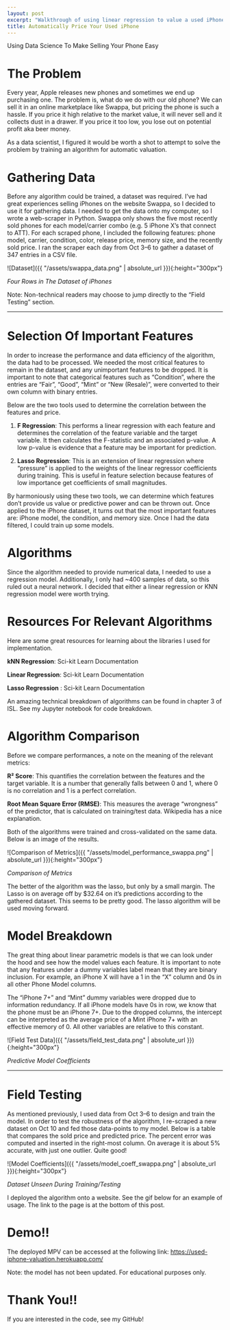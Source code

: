 ```yaml
---
layout: post
excerpt: "Walkthrough of using linear regression to value a used iPhone"
title: Automatically Price Your Used iPhone
---
```


Using Data Science To Make Selling Your Phone Easy

# The Problem
Every year, Apple releases new phones and sometimes we end up purchasing one. The problem is, what do we do with our old phone? We can sell it in an online marketplace like Swappa, but pricing the phone is such a hassle. If you price it high relative to the market value, it will never sell and it collects dust in a drawer. If you price it too low, you lose out on potential profit aka beer money.

As a data scientist, I figured it would be worth a shot to attempt to solve the problem by training an algorithm for automatic valuation.

# Gathering Data
Before any algorithm could be trained, a dataset was required. I’ve had great experiences selling iPhones on the website Swappa, so I decided to use it for gathering data. I needed to get the data onto my computer, so I wrote a web-scraper in Python. Swappa only shows the five most recently sold phones for each model/carrier combo (e.g. 5 iPhone X’s that connect to ATT). For each scraped phone, I included the following features: phone model, carrier, condition, color, release price, memory size, and the recently sold price. I ran the scraper each day from Oct 3–6 to gather a dataset of 347 entries in a CSV file.

![Dataset]({{ "/assets/swappa_data.png" | absolute_url }}){:height="300px"}

*Four Rows in The Dataset of iPhones*

Note: Non-technical readers may choose to jump directly to the “Field Testing” section.

***

# Selection Of Important Features
In order to increase the performance and data efficiency of the algorithm, the data had to be processed. We needed the most critical features to remain in the dataset, and any unimportant features to be dropped. It is important to note that categorical features such as “Condition”, where the entries are “Fair”, “Good”, “Mint” or “New (Resale)”, were converted to their own column with binary entries.

Below are the two tools used to determine the correlation between the features and price.

1) **F Regression**: This performs a linear regression with each feature and determines the correlation of the feature variable and the target variable. It then calculates the F-statistic and an associated p-value. A low p-value is evidence that a feature may be important for prediction.

2) **Lasso Regression**: This is an extension of linear regression where “pressure” is applied to the weights of the linear regressor coefficients during training. This is useful in feature selection because features of low importance get coefficients of small magnitudes.

By harmoniously using these two tools, we can determine which features don’t provide us value or predictive power and can be thrown out. Once applied to the iPhone dataset, it turns out that the most important features are: iPhone model, the condition, and memory size. Once I had the data filtered, I could train up some models.

# Algorithms
Since the algorithm needed to provide numerical data, I needed to use a regression model. Additionally, I only had ~400 samples of data, so this ruled out a neural network. I decided that either a linear regression or KNN regression model were worth trying.

# Resources For Relevant Algorithms
Here are some great resources for learning about the libraries I used for implementation.

**kNN Regression**: Sci-kit Learn Documentation

**Linear Regression**: Sci-kit Learn Documentation

**Lasso Regression**  : Sci-kit Learn Documentation

An amazing technical breakdown of algorithms can be found in chapter 3 of ISL. See my Jupyter notebook for code breakdown.

# Algorithm Comparison
Before we compare performances, a note on the meaning of the relevant metrics:

**R² Score**: This quantifies the correlation between the features and the target variable. It is a number that generally falls between 0 and 1, where 0 is no correlation and 1 is a perfect correlation.

**Root Mean Square Error (RMSE)**: This measures the average “wrongness” of the predictor, that is calculated on training/test data. Wikipedia has a nice explanation.

Both of the algorithms were trained and cross-validated on the same data. Below is an image of the results.

![Comparison of Metrics]({{ "/assets/model_performance_swappa.png" | absolute_url }}){:height="300px"}

*Comparison of Metrics*

The better of the algorithm was the lasso, but only by a small margin. The Lasso is on average off by $32.64 on it’s predictions according to the gathered dataset. This seems to be pretty good. The lasso algorithm will be used moving forward.

# Model Breakdown
The great thing about linear parametric models is that we can look under the hood and see how the model values each feature. It is important to note that any features under a dummy variables label mean that they are binary inclusion. For example, an iPhone X will have a 1 in the “X” column and 0s in all other Phone Model columns.

The “iPhone 7+” and “Mint” dummy variables were dropped due to information redundancy. If all iPhone models have 0s in row, we know that the phone must be an iPhone 7+. Due to the dropped columns, the intercept can be interpreted as the average price of a Mint iPhone 7+ with an effective memory of 0. All other variables are relative to this constant.

![Field Test Data]({{ "/assets/field_test_data.png" | absolute_url }}){:height="300px"}

*Predictive Model Coefficients*

***

# Field Testing
As mentioned previously, I used data from Oct 3–6 to design and train the model. In order to test the robustness of the algorithm, I re-scraped a new dataset on Oct 10 and fed those data-points to my model. Below is a table that compares the sold price and predicted price. The percent error was computed and inserted in the right-most column. On average it is about 5% accurate, with just one outlier. Quite good!

![Model Coefficients]({{ "/assets/model_coeff_swappa.png" | absolute_url }}){:height="300px"}

*Dataset Unseen During Training/Testing*

I deployed the algorithm onto a website. See the gif below for an example of usage. The link to the page is at the bottom of this post.


# Demo!!
The deployed MPV can be accessed at the following link: https://used-iphone-valuation.herokuapp.com/

Note: the model has not been updated. For educational purposes only.

# Thank You!!
If you are interested in the code, see my GitHub!
